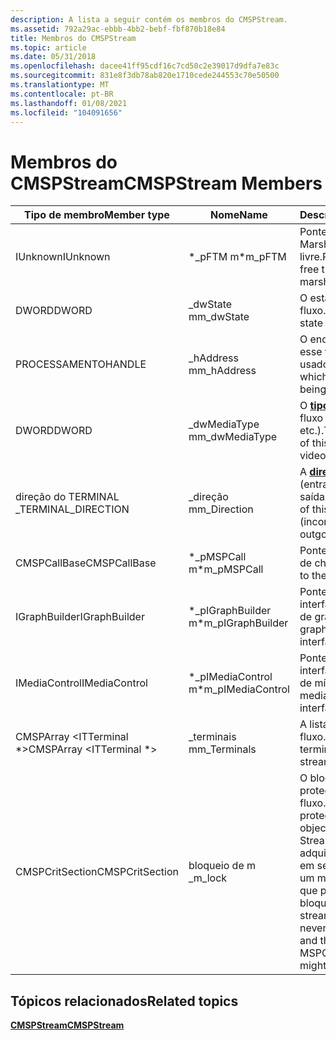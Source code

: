 ```yaml
---
description: A lista a seguir contém os membros do CMSPStream.
ms.assetid: 792a29ac-ebbb-4bb2-bebf-fbf870b18e84
title: Membros do CMSPStream
ms.topic: article
ms.date: 05/31/2018
ms.openlocfilehash: dacee41ff95cdf16c7cd50c2e39017d9dfa7e83c
ms.sourcegitcommit: 831e8f3db78ab820e1710cede244553c70e50500
ms.translationtype: MT
ms.contentlocale: pt-BR
ms.lasthandoff: 01/08/2021
ms.locfileid: "104091656"
---
```

# <a name="cmspstream-members"></a><span data-ttu-id="66f27-103">Membros do CMSPStream</span><span class="sxs-lookup"><span data-stu-id="66f27-103">CMSPStream Members</span></span>



| <span data-ttu-id="66f27-104">Tipo de membro</span><span class="sxs-lookup"><span data-stu-id="66f27-104">Member type</span></span>                     | <span data-ttu-id="66f27-105">Nome</span><span class="sxs-lookup"><span data-stu-id="66f27-105">Name</span></span>                | <span data-ttu-id="66f27-106">Descrição</span><span class="sxs-lookup"><span data-stu-id="66f27-106">Description</span></span>                                                                                                                                |
|---------------------------------|---------------------|--------------------------------------------------------------------------------------------------------------------------------------------|
| <span data-ttu-id="66f27-107">IUnknown</span><span class="sxs-lookup"><span data-stu-id="66f27-107">IUnknown</span></span>                        | <span data-ttu-id="66f27-108">\*\_pFTM m</span><span class="sxs-lookup"><span data-stu-id="66f27-108">\*m\_pFTM</span></span>           | <span data-ttu-id="66f27-109">Ponteiro para o Marshaller com thread livre.</span><span class="sxs-lookup"><span data-stu-id="66f27-109">Pointer to the free threaded marshaller.</span></span>                                                                                                   |
| <span data-ttu-id="66f27-110">DWORD</span><span class="sxs-lookup"><span data-stu-id="66f27-110">DWORD</span></span>                           | <span data-ttu-id="66f27-111">\_dwState m</span><span class="sxs-lookup"><span data-stu-id="66f27-111">m\_dwState</span></span>          | <span data-ttu-id="66f27-112">O estado atual do fluxo.</span><span class="sxs-lookup"><span data-stu-id="66f27-112">The current state of the stream.</span></span>                                                                                                           |
| <span data-ttu-id="66f27-113">PROCESSAMENTO</span><span class="sxs-lookup"><span data-stu-id="66f27-113">HANDLE</span></span>                          | <span data-ttu-id="66f27-114">\_hAddress m</span><span class="sxs-lookup"><span data-stu-id="66f27-114">m\_hAddress</span></span>         | <span data-ttu-id="66f27-115">O endereço no qual esse fluxo está sendo usado.</span><span class="sxs-lookup"><span data-stu-id="66f27-115">The address on which this stream is being used.</span></span>                                                                                            |
| <span data-ttu-id="66f27-116">DWORD</span><span class="sxs-lookup"><span data-stu-id="66f27-116">DWORD</span></span>                           | <span data-ttu-id="66f27-117">\_dwMediaType m</span><span class="sxs-lookup"><span data-stu-id="66f27-117">m\_dwMediaType</span></span>      | <span data-ttu-id="66f27-118">O [**tipo de mídia**](tapimediatype--constants.md) desse fluxo (áudio, vídeo, etc.).</span><span class="sxs-lookup"><span data-stu-id="66f27-118">The [**media type**](tapimediatype--constants.md) of this stream (audio, video, etc.).</span></span>                                                    |
| <span data-ttu-id="66f27-119">direção do TERMINAL \_</span><span class="sxs-lookup"><span data-stu-id="66f27-119">TERMINAL\_DIRECTION</span></span>             | <span data-ttu-id="66f27-120">\_direção m</span><span class="sxs-lookup"><span data-stu-id="66f27-120">m\_Direction</span></span>        | <span data-ttu-id="66f27-121">A [**direção**](/windows/desktop/api/Tapi3if/ne-tapi3if-terminal_direction) desse fluxo (entrada ou saída).</span><span class="sxs-lookup"><span data-stu-id="66f27-121">The [**direction**](/windows/desktop/api/Tapi3if/ne-tapi3if-terminal_direction) of this stream (incoming or outgoing).</span></span>                                                         |
| <span data-ttu-id="66f27-122">CMSPCallBase</span><span class="sxs-lookup"><span data-stu-id="66f27-122">CMSPCallBase</span></span>                    | <span data-ttu-id="66f27-123">\*\_pMSPCall m</span><span class="sxs-lookup"><span data-stu-id="66f27-123">\*m\_pMSPCall</span></span>       | <span data-ttu-id="66f27-124">Ponteiro para o objeto de chamada.</span><span class="sxs-lookup"><span data-stu-id="66f27-124">Pointer to the call object.</span></span>                                                                                                                |
| <span data-ttu-id="66f27-125">IGraphBuilder</span><span class="sxs-lookup"><span data-stu-id="66f27-125">IGraphBuilder</span></span>                   | <span data-ttu-id="66f27-126">\*\_pIGraphBuilder m</span><span class="sxs-lookup"><span data-stu-id="66f27-126">\*m\_pIGraphBuilder</span></span> | <span data-ttu-id="66f27-127">Ponteiro para interfaces de objeto de gráfico.</span><span class="sxs-lookup"><span data-stu-id="66f27-127">Pointer to graph object interfaces.</span></span>                                                                                                        |
| <span data-ttu-id="66f27-128">IMediaControl</span><span class="sxs-lookup"><span data-stu-id="66f27-128">IMediaControl</span></span>                   | <span data-ttu-id="66f27-129">\*\_pIMediaControl m</span><span class="sxs-lookup"><span data-stu-id="66f27-129">\*m\_pIMediaControl</span></span> | <span data-ttu-id="66f27-130">Ponteiro para a interface de controle de mídia.</span><span class="sxs-lookup"><span data-stu-id="66f27-130">Pointer to the media control interface.</span></span>                                                                                                    |
| <span data-ttu-id="66f27-131">CMSPArray <ITTerminal \*></span><span class="sxs-lookup"><span data-stu-id="66f27-131">CMSPArray <ITTerminal \*></span></span> | <span data-ttu-id="66f27-132">\_terminais m</span><span class="sxs-lookup"><span data-stu-id="66f27-132">m\_Terminals</span></span>        | <span data-ttu-id="66f27-133">A lista de terminais no fluxo.</span><span class="sxs-lookup"><span data-stu-id="66f27-133">The list of terminals on the stream.</span></span>                                                                                                       |
| <span data-ttu-id="66f27-134">CMSPCritSection</span><span class="sxs-lookup"><span data-stu-id="66f27-134">CMSPCritSection</span></span>                 | <span data-ttu-id="66f27-135">bloqueio de m \_</span><span class="sxs-lookup"><span data-stu-id="66f27-135">m\_lock</span></span>             | <span data-ttu-id="66f27-136">O bloqueio que protege o objeto de fluxo.</span><span class="sxs-lookup"><span data-stu-id="66f27-136">The lock that protects the stream object.</span></span> <span data-ttu-id="66f27-137">O objeto Stream nunca deve adquirir o bloqueio e, em seguida, chamar um método MSPCall que possa ser bloqueado.</span><span class="sxs-lookup"><span data-stu-id="66f27-137">The stream object should never acquire the lock and then call an MSPCall method that might lock.</span></span> |



 

## <a name="related-topics"></a><span data-ttu-id="66f27-138">Tópicos relacionados</span><span class="sxs-lookup"><span data-stu-id="66f27-138">Related topics</span></span>

<dl> <dt>

[<span data-ttu-id="66f27-139">**CMSPStream**</span><span class="sxs-lookup"><span data-stu-id="66f27-139">**CMSPStream**</span></span>](/windows/desktop/api/Mspstrm/nl-mspstrm-cmspstream)
</dt> </dl>

 

 




